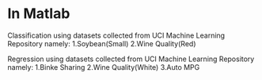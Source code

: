 # In Matlab
Classification using datasets collected from UCI Machine Learning Repository
namely:
1.Soybean(Small)
2.Wine Quality(Red)

Regression using datasets collected from UCI Machine Learning Repository
namely:
1.Binke Sharing
2.Wine Quality(White)
3.Auto MPG

